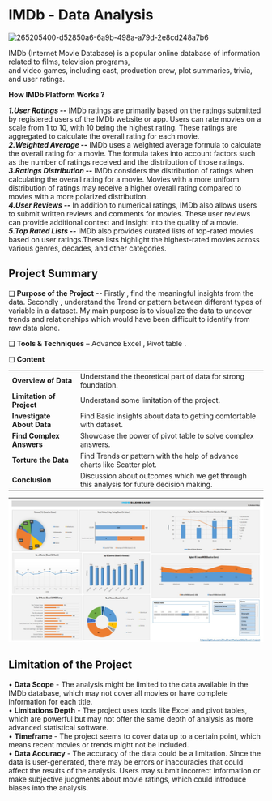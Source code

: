 # IMDb - Data Analysis

![265205400-d52850a6-6a9b-498a-a79d-2e8cd248a7b6](https://media.giphy.com/media/l0HU2lyoefjGXFIwE/giphy.gif)

IMDb (Internet Movie Database) is a popular online database of information related to films, television programs,                                                                                      
and video games, including cast, production crew, plot summaries, trivia, and user ratings.
                                                                                                 
**How IMDb Platform Works ?** 

***1.User Ratings --*** IMDb ratings are primarily based on the ratings submitted by registered users of the IMDb website or app. Users can rate movies on a scale from 1 to 10, with 10 being the highest rating. These ratings are aggregated to calculate the overall rating for each movie.                                                                                                                                               
                                                                                                                                                                                                                  ***2.Weighted Average --*** IMDb uses a weighted average formula to calculate the overall rating for a movie. The formula takes into account factors such as the number of ratings received and the distribution of those ratings.                                                                                                                                                                                           
***3.Ratings Distribution --*** IMDb considers the distribution of ratings when calculating the overall rating for a movie. Movies with a more uniform distribution of ratings may receive a higher overall rating compared to movies with a more polarized distribution.                                                                                                                                 
***4.User Reviews --*** In addition to numerical ratings, IMDb also allows users to submit written reviews and comments for movies. These user reviews can provide additional context and insight into the quality of a movie.                                                                                                                                                                                        
***5.Top Rated Lists --*** IMDb also provides curated lists of top-rated movies based on user ratings.These lists highlight the highest-rated movies across various genres, decades, and other categories.                 

## Project Summary
❑ **Purpose of the Project** -- Firstly , find the meaningful insights from the data. Secondly , understand 
the Trend or pattern between different types of variable in a dataset. My main purpose is to 
visualize the data to uncover trends and relationships which would have been difficult to identify 
from raw data alone.                                                                                                                                                        

❑ **Tools & Techniques** – Advance Excel , Pivot table .

❑ **Content**  

<table>
  <tr>
    <td><b>Overview of Data</b></td>
    <td>Understand the theoretical part of data for strong foundation.</td>
  </tr>
  <tr>
    <td><b>Limitation of Project</b></td>
    <td>Understand some limitation of the project.</td>
  </tr>
  <tr>
    <td><b>Investigate About Data</b></td>
    <td>Find Basic insights about data to getting comfortable with dataset.</td>
  </tr>
  <tr>
    <td><b>Find Complex Answers</b></td>
    <td>Showcase the power of pivot table to solve complex answers.</td>
  </tr>
  <tr>
    <td><b>Torture the Data</b></td>
    <td>Find Trends or pattern with the help of advance charts like Scatter plot.</td>
  </tr>
  <tr>
    <td><b>Conclusion</b></td>
    <td>Discussion about outcomes which we get through this analysis for future decision making.</td>
  </tr>
</table>
                                                                                                                                                      

![Example Image](https://github.com/ShubhamPadiya2002/Excel-Project/blob/main/Screenshot%202024-04-18%20140225.jpg)

## Limitation of the Project

• **Data Scope**        - The analysis might be limited to the data available in the IMDb database, which may not cover all movies or have complete information for each title.                          
• **Limitations Depth** - The project uses tools like Excel and pivot tables, which are powerful but may not offer the same depth of analysis as more advanced statistical software.                       
• **Timeframe**         - The project seems to cover data up to a certain point, which means recent movies or trends might not be included.                                                  
• **Data Accuracy**     - The accuracy of the data could be a limitation. Since the data is user-generated, there may be errors or inaccuracies that could affect the results of the analysis. Users may submit 
                       incorrect information or make subjective judgments about movie ratings, which could introduce biases into the analysis.



